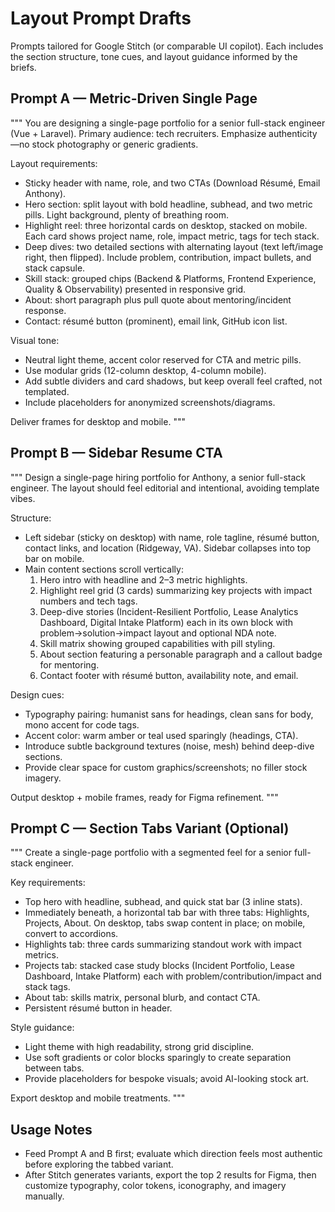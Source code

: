 # Layout Prompt Drafts

Prompts tailored for Google Stitch (or comparable UI copilot). Each includes the section structure, tone cues, and layout guidance informed by the briefs.

## Prompt A — Metric-Driven Single Page
"""
You are designing a single-page portfolio for a senior full-stack engineer (Vue + Laravel). Primary audience: tech recruiters. Emphasize authenticity—no stock photography or generic gradients.

Layout requirements:
- Sticky header with name, role, and two CTAs (Download Résumé, Email Anthony).
- Hero section: split layout with bold headline, subhead, and two metric pills. Light background, plenty of breathing room.
- Highlight reel: three horizontal cards on desktop, stacked on mobile. Each card shows project name, role, impact metric, tags for tech stack.
- Deep dives: two detailed sections with alternating layout (text left/image right, then flipped). Include problem, contribution, impact bullets, and stack capsule.
- Skill stack: grouped chips (Backend & Platforms, Frontend Experience, Quality & Observability) presented in responsive grid.
- About: short paragraph plus pull quote about mentoring/incident response.
- Contact: résumé button (prominent), email link, GitHub icon list.

Visual tone:
- Neutral light theme, accent color reserved for CTA and metric pills.
- Use modular grids (12-column desktop, 4-column mobile).
- Add subtle dividers and card shadows, but keep overall feel crafted, not templated.
- Include placeholders for anonymized screenshots/diagrams.

Deliver frames for desktop and mobile.
"""

## Prompt B — Sidebar Resume CTA
"""
Design a single-page hiring portfolio for Anthony, a senior full-stack engineer. The layout should feel editorial and intentional, avoiding template vibes.

Structure:
- Left sidebar (sticky on desktop) with name, role tagline, résumé button, contact links, and location (Ridgeway, VA). Sidebar collapses into top bar on mobile.
- Main content sections scroll vertically:
  1. Hero intro with headline and 2–3 metric highlights.
  2. Highlight reel grid (3 cards) summarizing key projects with impact numbers and tech tags.
  3. Deep-dive stories (Incident-Resilient Portfolio, Lease Analytics Dashboard, Digital Intake Platform) each in its own block with problem→solution→impact layout and optional NDA note.
  4. Skill matrix showing grouped capabilities with pill styling.
  5. About section featuring a personable paragraph and a callout badge for mentoring.
  6. Contact footer with résumé button, availability note, and email.

Design cues:
- Typography pairing: humanist sans for headings, clean sans for body, mono accent for code tags.
- Accent color: warm amber or teal used sparingly (headings, CTA).
- Introduce subtle background textures (noise, mesh) behind deep-dive sections.
- Provide clear space for custom graphics/screenshots; no filler stock imagery.

Output desktop + mobile frames, ready for Figma refinement.
"""

## Prompt C — Section Tabs Variant (Optional)
"""
Create a single-page portfolio with a segmented feel for a senior full-stack engineer.

Key requirements:
- Top hero with headline, subhead, and quick stat bar (3 inline stats).
- Immediately beneath, a horizontal tab bar with three tabs: Highlights, Projects, About. On desktop, tabs swap content in place; on mobile, convert to accordions.
- Highlights tab: three cards summarizing standout work with impact metrics.
- Projects tab: stacked case study blocks (Incident Portfolio, Lease Dashboard, Intake Platform) each with problem/contribution/impact and stack tags.
- About tab: skills matrix, personal blurb, and contact CTA.
- Persistent résumé button in header.

Style guidance:
- Light theme with high readability, strong grid discipline.
- Use soft gradients or color blocks sparingly to create separation between tabs.
- Provide placeholders for bespoke visuals; avoid AI-looking stock art.

Export desktop and mobile treatments.
"""

## Usage Notes
- Feed Prompt A and B first; evaluate which direction feels most authentic before exploring the tabbed variant.
- After Stitch generates variants, export the top 2 results for Figma, then customize typography, color tokens, iconography, and imagery manually.
